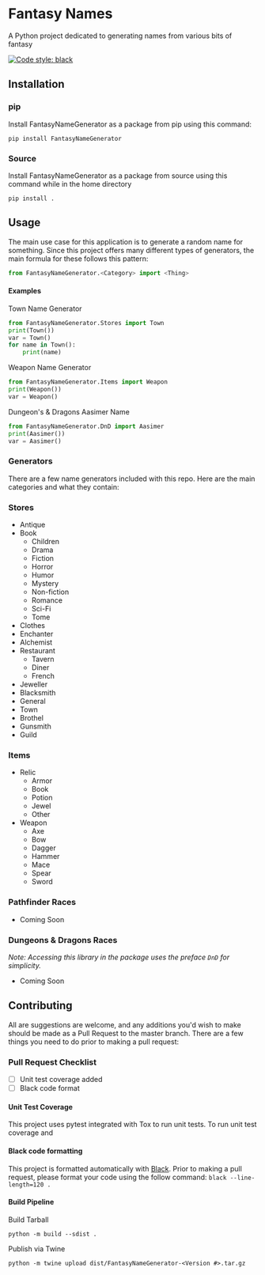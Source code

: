 # Fantasy Names
A Python project dedicated to generating names from various bits of fantasy

[![Code style: black](https://img.shields.io/badge/code%20style-black-000000.svg)](https://github.com/psf/black)

## Installation

### pip

Install FantasyNameGenerator as a package from pip using this command:

`pip install FantasyNameGenerator`

### Source

Install FantasyNameGenerator as a package from source using this command while in the home directory

`pip install .`

## Usage

The main use case for this application is to generate a random name for something.
Since this project offers many different types of generators, the main formula for these follows this pattern:

```python
from FantasyNameGenerator.<Category> import <Thing>
```

#### Examples

Town Name Generator
```python
from FantasyNameGenerator.Stores import Town
print(Town())
var = Town()
for name in Town():
    print(name)
```

Weapon Name Generator
```python
from FantasyNameGenerator.Items import Weapon 
print(Weapon())
var = Weapon()
```

Dungeon's & Dragons Aasimer Name
```python
from FantasyNameGenerator.DnD import Aasimer 
print(Aasimer())
var = Aasimer()
```

### Generators

There are a few name generators included with this repo. Here are the main categories and what they contain:

### Stores

- Antique
- Book
  - Children
  - Drama
  - Fiction
  - Horror
  - Humor
  - Mystery
  - Non-fiction
  - Romance
  - Sci-Fi
  - Tome
- Clothes
- Enchanter
- Alchemist
- Restaurant
  - Tavern
  - Diner
  - French
- Jeweller
- Blacksmith
- General
- Town
- Brothel
- Gunsmith
- Guild

### Items

- Relic
  - Armor
  - Book
  - Potion
  - Jewel
  - Other
- Weapon
  - Axe
  - Bow
  - Dagger
  - Hammer
  - Mace
  - Spear
  - Sword

### Pathfinder Races

- Coming Soon

### Dungeons & Dragons Races

*Note: Accessing this library in the package uses the preface `DnD` for simplicity.*

- Coming Soon

## Contributing

All are suggestions are welcome, and any additions you'd wish to make should be made as a Pull Request to the master branch.
There are a few things you need to do prior to making a pull request:

### Pull Request Checklist
- [ ] Unit test coverage added
- [ ] Black code format

#### Unit Test Coverage
This project uses pytest integrated with Tox to run unit tests.
To run unit test coverage and 

#### Black code formatting
This project is formatted automatically with [Black](https://black.readthedocs.io/en/latest/).
Prior to making a pull request, please format your code using the follow command:
`black --line-length=120 .`

#### Build Pipeline

Build Tarball

`python -m build --sdist .`

Publish via Twine

`python -m twine upload dist/FantasyNameGenerator-<Version #>.tar.gz`
